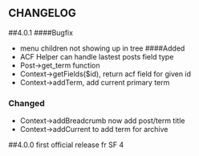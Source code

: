 CHANGELOG
---------

##4.0.1
####Bugfix
- menu children not showing up in tree
####Added
- ACF Helper can handle lastest posts field type
- Post->get_term function
- Context->getFields($id), return acf field for given id
- Context->addTerm, add current primary term
### Changed
- Context->addBreadcrumb now add post/term title
- Context->addCurrent to add term for archive

##4.0.0
first official release fr SF 4
